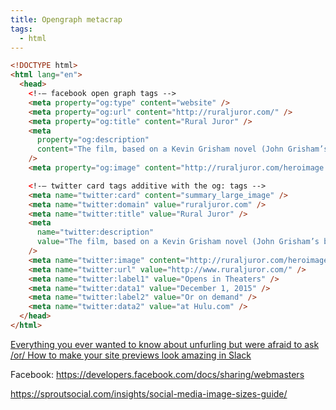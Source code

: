 ```yaml
---
title: Opengraph metacrap
tags:
  - html
---
```


```html
<!DOCTYPE html>
<html lang="en">
  <head>
    <!-― facebook open graph tags -->
    <meta property="og:type" content="website" />
    <meta property="og:url" content="http://ruraljuror.com/" />
    <meta property="og:title" content="Rural Juror" />
    <meta
      property="og:description"
      content="The film, based on a Kevin Grisham novel (John Grisham’s brother), revolves around a Southern–born lawyer named Constance Justice."
    />
    <meta property="og:image" content="http://ruraljuror.com/heroimage.png" />

    <!-― twitter card tags additive with the og: tags -->
    <meta name="twitter:card" content="summary_large_image" />
    <meta name="twitter:domain" value="ruraljuror.com" />
    <meta name="twitter:title" value="Rural Juror" />
    <meta
      name="twitter:description"
      value="The film, based on a Kevin Grisham novel (John Grisham’s brother), revolves around a Southern–born lawyer named Constance Justice."
    />
    <meta name="twitter:image" content="http://ruraljuror.com/heroimage.png" />
    <meta name="twitter:url" value="http://www.ruraljuror.com/" />
    <meta name="twitter:label1" value="Opens in Theaters" />
    <meta name="twitter:data1" value="December 1, 2015" />
    <meta name="twitter:label2" value="Or on demand" />
    <meta name="twitter:data2" value="at Hulu.com" />
  </head>
</html>
```

[Everything you ever wanted to know about unfurling but were afraid to ask /or/ How to make your site previews look amazing in Slack](https://medium.com/slack-developer-blog/everything-you-ever-wanted-to-know-about-unfurling-but-were-afraid-to-ask-or-how-to-make-your-e64b4bb9254)

Facebook: https://developers.facebook.com/docs/sharing/webmasters

https://sproutsocial.com/insights/social-media-image-sizes-guide/
